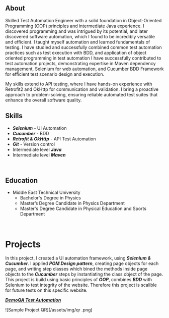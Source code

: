 ## About

Skilled Test Automation Engineer with a solid foundation in Object-Oriented Programming (OOP) principles and intermediate Java experience. I discovered programming and was intrigued by its potential, and later discovered software automation, which I found to be incredibly versatile and efficient. I taught myself automation and learned fundamentals of testing. I have studied and successfully combined common test automation practices such as test execution with BDD, and application of object oriented programming in test automation I have successfully contributed to test automation projects, demonstrating expertise in Maven dependency management, Selenium for web automation, and Cucumber BDD Framework for efficient test scenario design and execution.

My skills extend to API testing, where I have hands-on experience with Retrofit2 and OkHttp for communication and validation. I bring a proactive approach to problem-solving, ensuring reliable automated test suites that enhance the overall software quality.  <br>

## Skills                    

- ***Selenium*** - UI Automation
- ***Cucumber*** - BDD
- ***Retrofit & OkHttp*** - API Test Automation
- ***Git*** - Version control
- Intermediate level ***Java***
- Intermediate level ***Maven***
<br>

## Education

- Middle East Technical University
  -  Bachelor's Degree in Physics
  -  Master’s Degree Candidate in Physics Department
  -  Master's Degree Candidate in Physical Education and Sports Department

<br>

# Projects

In this project, I created a UI automation framework, using ***Selenium & Cucumber***. I applied ***POM Design pattern***, creating page objects for each page, and writing step classes which bined the methods inside page objects to the ***Cucumber*** steps by instantiating the class object of the page. This project is build using basic principles of ***OOP***, combines ***BDD*** with Selenium to test integrity of the website. Therefore this project is scalible for future tests on this specific website. 


  ***[DemoQA Test Automation](https://github.com/MehmetGalioglu/E2ETestingOfTheBookStoreApplication)***
  
![Sample Project QR](/assets/img/qr .png)
